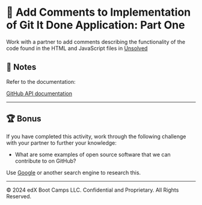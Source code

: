# 📐 Add Comments to Implementation of Git It Done Application: Part One 

Work with a partner to add comments describing the functionality of the code found in the HTML and JavaScript files in [Unsolved](Unsolved)

## 📝 Notes

Refer to the documentation: 

[GitHub API documentation](https://docs.github.com/en/rest/overview/resources-in-the-rest-api)

---

## 🏆 Bonus

If you have completed this activity, work through the following challenge with your partner to further your knowledge:

* What are some examples of open source software that we can contribute to on GitHub?

Use [Google](https://www.google.com) or another search engine to research this.

---

© 2024 edX Boot Camps LLC. Confidential and Proprietary. All Rights Reserved.